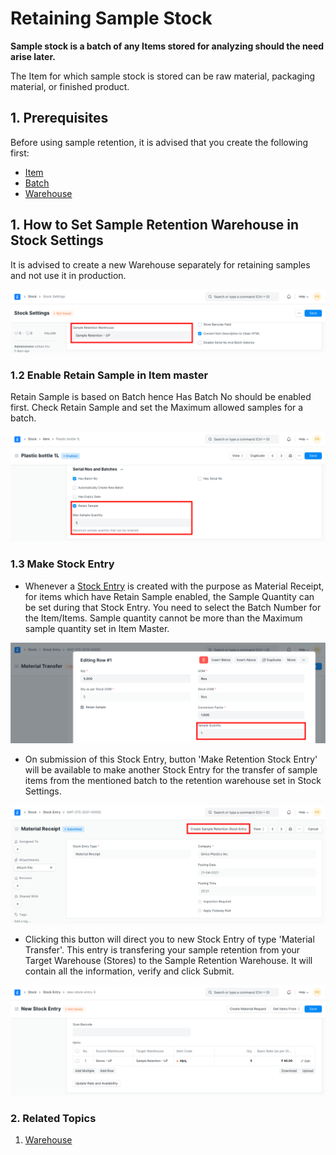 
# Retaining Sample Stock



**Sample stock is a batch of any Items stored for analyzing should the need arise later.**


The Item for which sample stock is stored can be raw material, packaging material, or finished product.


## 1. Prerequisites


Before using sample retention, it is advised that you create the following first:


* [Item](/docs/en/stock/item)
* [Batch](/docs/en/stock/batch)
* [Warehouse](/docs/en/stock/warehouse)


## 1. How to Set Sample Retention Warehouse in Stock Settings


It is advised to create a new Warehouse separately for retaining samples and not use it in production.


![Sample Retention Warehouse](/files/sample-warehouse.png)


### 1.2 Enable Retain Sample in Item master


Retain Sample is based on Batch hence Has Batch No should be enabled first. Check Retain Sample and set the Maximum allowed samples for a batch.


![Retain Sample](/files/retain-sample.png)


### 1.3 Make Stock Entry


* Whenever a [Stock Entry](/docs/en/stock/stock-entry) is created with the purpose as Material Receipt, for items which have Retain Sample enabled, the Sample Quantity can be set during that Stock Entry. You need to select the Batch Number for the Item/Items. Sample quantity cannot be more than the Maximum sample quantity set in Item Master.


![Retain Sample](/files/material-receipt-sample.png)
* On submission of this Stock Entry, button 'Make Retention Stock Entry' will be available to make another Stock Entry for the transfer of sample items from the mentioned batch to the retention warehouse set in Stock Settings.


![Sample Retention Button](/files/sample-retention-button.png)
* Clicking this button will direct you to new Stock Entry of type 'Material Transfer'. This entry is transfering your sample retention from your Target Warehouse (Stores) to the Sample Retention Warehouse. It will contain all the information, verify and click Submit.


![Retain Sample](/files/material-transfer-sample.png)


### 2. Related Topics


1. [Warehouse](/docs/en/stock/warehouse)




